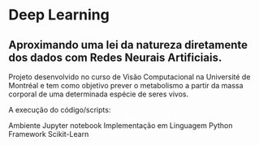 # Deep Learning
 ## Aproximando uma lei da natureza diretamente dos dados com Redes Neurais Artificiais.


Projeto desenvolvido no curso de Visão Computacional na Université de Montréal e tem como objetivo prever o metabolismo a partir da massa corporal de uma determinada espécie de seres vivos.

A execução do código/scripts:

Ambiente Jupyter notebook
Implementação em Linguagem Python
Framework Scikit-Learn
